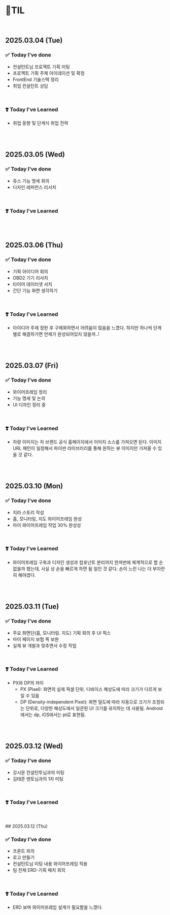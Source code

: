 # 📝TIL

<br>

## 2025.03.04 (Tue)

### ✅ Today I've done

- 컨설턴트님 프로젝트 기획 미팅 
- 프로젝트 기획 주제 아이데이션 및 확정 
- FrontEnd 기술스택 정리
- 취업 컨설턴트 상담 

<br>

### ❣️ Today I've Learned

- 취업 동향 및 단계식 취업 전략 

<br>
<br>

## 2025.03.05 (Wed)

### ✅ Today I've done

- 쥬스 기능 명세 회의
- 디자인 레퍼런스 리서치

<br>

### ❣️ Today I've Learned


<br>
<br>

## 2025.03.06 (Thu)

### ✅ Today I've done

- 기획 아이디어 회의
- OBD2 기기 리서치
- 타이어 데이터셋 서치
- 간단 기능 화면 생각하기

<br>

### ❣️ Today I've Learned

- 아이디어 주제 정한 후 구체화하면서 어려움이 많음을 느꼈다. 하지만 하나씩 단계별로 해결하가면 언제가 완성되어있지 않을까..!

<br>
<br>

## 2025.03.07 (Fri)

### ✅ Today I've done

- 와이어프레임 정리
- 기능 명세 및 논의
- UI 디자인 정리 중 

<br>

### ❣️ Today I've Learned

- 차량 이미지는 차 브랜드 공식 홈페이지에서 이미지 소스를 가져오면 된다. 이미지 URL 패턴이 일정해서 파이썬 라이브러리를 통해 원하는 뷰 이미지만 가져올 수 있을 것 같다. 

<br>
<br>

## 2025.03.10 (Mon)

### ✅ Today I've done

- 지라 스토리 작성
- 홈, 모니터링, 지도 와이어프레임 완성
- 마이 와이어프레임 작업 30% 완성성
<br>

### ❣️ Today I've Learned

- 와이어프레임 구축과 디자인 생성과 컴포넌트 분리까지 한꺼번에 체계적으로 할 순 없을까 했는데, 사실 상 손을 빠르게 하면 될 일인 것 같다. 손이 느린 나는 더 부지런히 해야겠다.

<br>
<br>

## 2025.03.11 (Tue)

### ✅ Today I've done

- 주요 화면단(홈, 모니터링. 지도) 기획 회의 후 UI 픽스
- 마이 페이지 보험 쪽 보완
- 실제 뷰 개발과 맞추면서 수정 작업
<br>

### ❣️ Today I've Learned

- PX와 DP의 차이
  - PX (Pixel): 화면의 실제 픽셀 단위. 디바이스 해상도에 따라 크기가 다르게 보일 수 있음
  - DP (Density-independent Pixel): 화면 밀도에 따라 자동으로 크기가 조정되는 단위로, 다양한 해상도에서 일관된 UI 크기를 유지하는 데 사용됨. Android에서는 dp, iOS에서는 pt로 표현됨.

<br>
<br>

## 2025.03.12 (Wed)

### ✅ Today I've done

- 강시몬 컨설턴투님과의 미팅
- 김태준 멘토님과의 1차 미팅
<br>

### ❣️ Today I've Learned


<br>
<br>
## 2025.03.12 (Thu)

### ✅ Today I've done

- 프론트 회의
- 로고 만들기
- 컨설턴트님 미팅 내용 와이어프레임 적용
- 팀 전체 ERD-기획 패치 회의

<br>

### ❣️ Today I've Learned
- ERD 보며 와이어프레임 설계가 필요함을 느꼈다.

<br>
<br>



